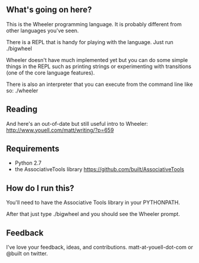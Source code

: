 What's going on here?
---------------------
This is the Wheeler programming language. It is probably different from other languages you've seen. 

There is a REPL that is handy for playing with the language. Just run ./bigwheel

Wheeler doesn't have much implemented yet but you can do some simple things in the REPL such as printing strings or experimenting with transitions (one of the core language features).

There is also an interpreter that you can execute from the command line like so: ./wheeler

Reading
---------------------
And here's an out-of-date but still useful intro to Wheeler: http://www.youell.com/matt/writing/?p=659


Requirements
------------
* Python 2.7
* the AssociativeTools library https://github.com/built/AssociativeTools


How do I run this?
------------------
You'll need to have the Associative Tools library in your PYTHONPATH.

After that just type ./bigwheel and you should see the Wheeler prompt.


Feedback
------------------
I've love your feedback, ideas, and contributions. matt-at-youell-dot-com or @built on twitter.

